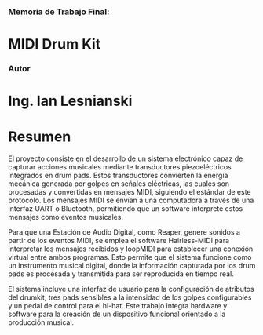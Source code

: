### Memoria de Trabajo Final:
# MIDI Drum Kit

### Autor
# Ing. Ian Lesnianski

# Resumen
  El proyecto consiste en el desarrollo de un sistema electrónico capaz de capturar acciones musicales mediante transductores piezoeléctricos integrados en drum pads. Estos transductores convierten la energía mecánica generada por golpes en señales eléctricas, las cuales son procesadas y convertidas en mensajes MIDI, siguiendo el estándar de este protocolo. Los mensajes MIDI se envían a una computadora a través de una interfaz UART o Bluetooth, permitiendo que un software interprete estos mensajes como eventos musicales.

Para que una Estación de Audio Digital, como Reaper, genere sonidos a partir de los eventos MIDI, se emplea el software Hairless-MIDI para interpretar los mensajes recibidos y loopMIDI para establecer una conexión virtual entre ambos programas. Esto permite que el sistema funcione como un instrumento musical digital, donde la información capturada por los drum pads es procesada y transmitida para ser reproducida en tiempo real.

El sistema incluye una interfaz de usuario para la configuración de atributos del drumkit, tres pads sensibles a la intensidad de los golpes configurables y un pedal de control para el hi-hat. Este trabajo integra hardware y software para la creación de un dispositivo funcional orientado a la producción musical.



